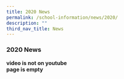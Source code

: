 ```yaml
---
title: 2020 News
permalink: /school-information/news/2020/
description: ""
third_nav_title: News
---
```

### **2020 News**

**video is not on youtube**<br>
**page is empty**
